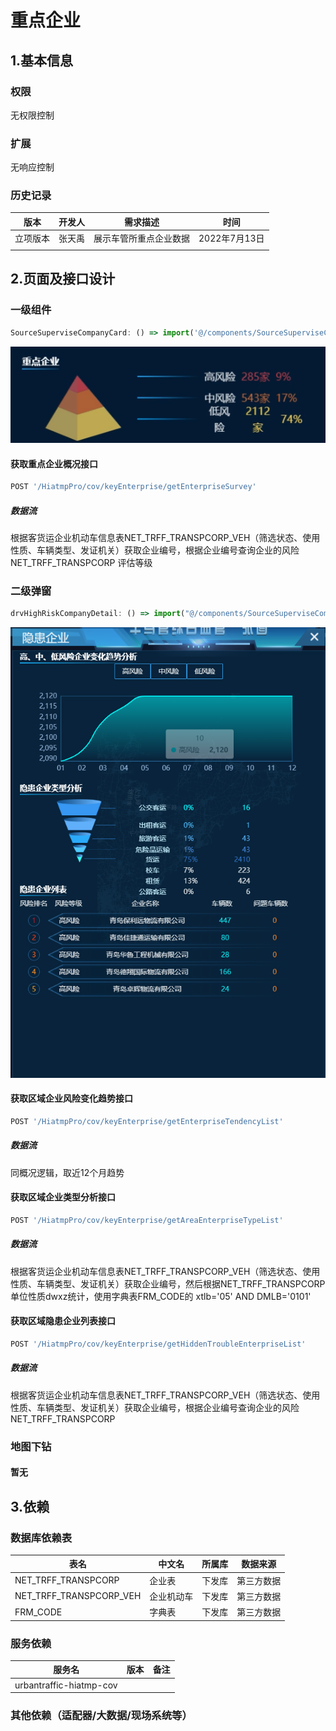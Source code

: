 # 重点企业

## 1.基本信息

### 权限

无权限控制

### 扩展

无响应控制

### 历史记录

| 版本     | 开发人 | 需求描述               | 时间          |
| -------- | ------ | ---------------------- | ------------- |
| 立项版本 | 张天禹 | 展示车管所重点企业数据 | 2022年7月13日 |
|          |        |                        |               |

## 2.页面及接口设计

### 一级组件

```javascript
SourceSuperviseCompanyCard: () => import('@/components/SourceSuperviseCompanyCard'), // 重点企业
```

![1657674566621](assets\1657674566621.png)

#### 获取重点企业概况接口

```javascript
POST '/HiatmpPro/cov/keyEnterprise/getEnterpriseSurvey'
```

##### 数据流

​	根据客货运企业机动车信息表NET_TRFF_TRANSPCORP_VEH（筛选状态、使用性质、车辆类型、发证机关）获取企业编号，根据企业编号查询企业的风险NET_TRFF_TRANSPCORP 评估等级

### 二级弹窗

```javascript
drvHighRiskCompanyDetail: () => import("@/components/SourceSuperviseCompanyCard/details/DrvHighRiskCompanyDetail"),// 源头监管-重点企业
```

![1657674685540](assets\1657674685540.png)

#### 获取区域企业风险变化趋势接口

```javascript
POST '/HiatmpPro/cov/keyEnterprise/getEnterpriseTendencyList'
```

##### 数据流

同概况逻辑，取近12个月趋势

#### 获取区域企业类型分析接口

```javascript
POST '/HiatmpPro/cov/keyEnterprise/getAreaEnterpriseTypeList'
```

##### 数据流

根据客货运企业机动车信息表NET_TRFF_TRANSPCORP_VEH（筛选状态、使用性质、车辆类型、发证机关）获取企业编号，然后根据NET_TRFF_TRANSPCORP单位性质dwxz统计，使用字典表FRM_CODE的 xtlb='05' AND DMLB='0101'

#### 获取区域隐患企业列表接口

```javascript
POST '/HiatmpPro/cov/keyEnterprise/getHiddenTroubleEnterpriseList'
```

##### 数据流

根据客货运企业机动车信息表NET_TRFF_TRANSPCORP_VEH（筛选状态、使用性质、车辆类型、发证机关）获取企业编号，根据企业编号查询企业的风险NET_TRFF_TRANSPCORP

### 地图下钻

#### 暂无

## 3.依赖

### 数据库依赖表

| 表名                    | 中文名     | 所属库 | 数据来源   |
| ----------------------- | ---------- | ------ | ---------- |
| NET_TRFF_TRANSPCORP     | 企业表     | 下发库 | 第三方数据 |
| NET_TRFF_TRANSPCORP_VEH | 企业机动车 | 下发库 | 第三方数据 |
| FRM_CODE                | 字典表     | 下发库 | 第三方数据 |

### 服务依赖

| 服务名                  | 版本 | 备注 |
| ----------------------- | ---- | ---- |
| urbantraffic-hiatmp-cov |      |      |

### 其他依赖（适配器/大数据/现场系统等）